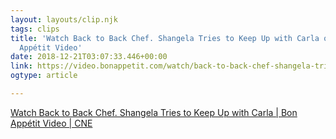 ```yaml
---
layout: layouts/clip.njk
tags: clips
title: 'Watch Back to Back Chef. Shangela Tries to Keep Up with Carla on Bon
  Appétit Video'
date: 2018-12-21T03:07:33.446+00:00
link: https://video.bonappetit.com/watch/back-to-back-chef-shangela-tries-to-keep-up-with-carla
ogtype: article

---
```

[Watch Back to Back Chef. Shangela Tries to Keep Up with Carla | Bon Appétit Video | CNE ](https://video.bonappetit.com/watch/back-to-back-chef-shangela-tries-to-keep-up-with-carla )
<script async src="//player-backend.cnevids.com/script/video/5c0fca9f5187b55635000003.js?iu=/3379/bonapp.dart/share"></script>